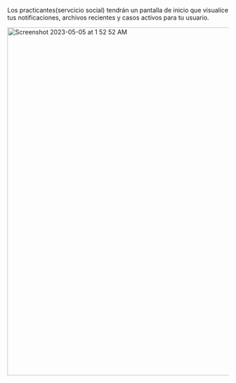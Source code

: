 Los practicantes(servcicio social) tendrán un pantalla de inicio que visualice tus notificaciones, archivos recientes y casos activos para tu usuario.

<img width="794" alt="Screenshot 2023-05-05 at 1 52 52 AM" src="https://user-images.githubusercontent.com/123345341/236592029-15af93db-6f08-4113-95d9-29a896607f68.png">

